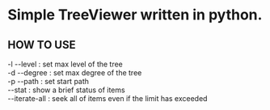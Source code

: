 # Simple TreeViewer written in python.

## HOW TO USE
-l --level : set max level of the tree  
-d --degree : set max degree of the tree  
-p --path : set start path  
--stat : show a brief status of items  
--iterate-all : seek all of items even if the limit has exceeded  

